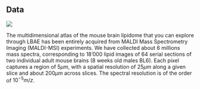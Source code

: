 ## Data

![](ressources/data_acquisition.png)

The multidimensional atlas of the mouse brain lipidome that you can explore through LBAE has been entirely acquired from MALDI Mass Spectrometry Imaging (MALDI-MSI) experiments. We have collected about 6 millions mass spectra, corresponding to 18’000 lipid images of 64 serial sections of two individual adult mouse brains (8 weeks old males BL6). Each pixel captures a region of $5μm$, with a spatial resolution of $25μm$ along a given slice and about $200μm$ across slices. The spectral resolution is of the order of $10^{-5} m/z$.
